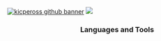 [![kicpeross github banner](https://i.imgur.com/dicdaJk.png)](https://kicpeross.xyz)
<img src= 'https://capsule-render.vercel.app/api?type=rect&color=gradient&height=2.5'/>
<h3 align="center">Languages and Tools</h3>

